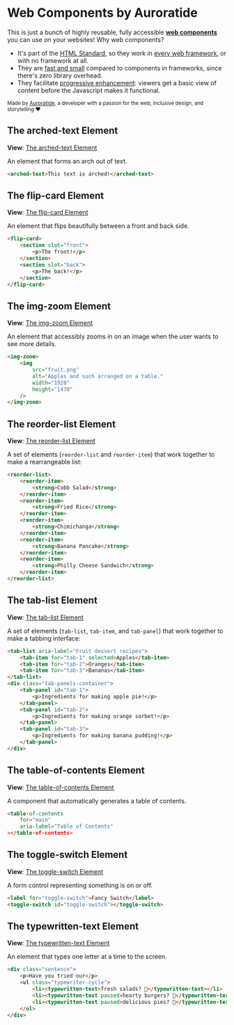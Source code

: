 # Web Components by Auroratide

<p hidden><strong><a href="https://components.auroratide.com">View this page with live demos!</a></strong></p>

This is just a bunch of highly reusable, fully accessible **[web components](https://developer.mozilla.org/en-US/docs/Web/Web_Components)** you can use on your websites! Why web components?

* It's part of the [HTML Standard](https://html.spec.whatwg.org/#custom-elements), so they work in [every web framework](https://custom-elements-everywhere.com/), or with no framework at all.
* They are [fast and small](https://webcomponents.dev/blog/all-the-ways-to-make-a-web-component/) compared to components in frameworks, since there's zero library overhead.
* They facilitate [progressive enhancement](https://kryogenix.org/code/browser/everyonehasjs.html): viewers get a basic view of content before the Javascript makes it functional.

<small>Made by <a href="https://auroratide.com">Auroratide</a>, a developer with a passion for the web, inclusive design, and storytelling ❤️</small>

## The arched-text Element

**View**: [The arched-text Element](https://components.auroratide.com/arched-text)

An element that forms an arch out of text.


<!--DEMO
<wc-demo>
	<div class="arch-amount-demo">
		<p style="font-size: 2em;">
			<arched-text amount="0.5">This text is arched!</arched-text>
		</p>
		<section class="range-input">
			<input id="arch-demo-amount" type="range" min="0" max="1" value="0.5" step="0.05" />
			<label for="arch-demo-amount">Arch Amount</label>
		</section>
	</div>
</wc-demo>
/DEMO-->

```html
<arched-text>This text is arched!</arched-text>
```

## The flip-card Element

**View**: [The flip-card Element](https://components.auroratide.com/flip-card)

An element that flips beautifully between a front and back side.

<!--DEMO
<wc-demo id="flip-card" class="flip-card-demo">
	<flip-card>
		<section slot="front">
			<p>The front!</p>
		</section>
		<section slot="back">
			<p>The back!</p>
		</section>
	</flip-card>
	<div slot="actions">
		<button>Flip!</button>
	</div>
</wc-demo>
<style>
	#flip-card flip-card {
		--card-depth: 0.5em;
		--corner-granularity: 6;
		width: 100%;
		max-width: 10em;
		height: 12.5em;
		border-radius: 0.5em;
	}
	#flip-card flip-card > section {
		display: flex;
		flex-direction: column;
		align-items: center;
		justify-content: center;
		border: 0.333em solid var(--t-fg-a);
		color: var(--t-fg-b);
		font-size: 1.25em;
		box-shadow: 0.125em 0.125em 0.25em oklch(0% 0 0 / 0.25) inset;
	}
	#flip-card flip-card > [slot="front"] {
		background-color: var(--t-blue-a);
	}
	#flip-card flip-card > [slot="back"] {
		background-color: var(--t-purple-a);
	}
	#flip-card flip-card::part(edge) {
		background-color: var(--t-fg-a);
	}
	#flip-card flip-card p:last-child { margin: 0; }
</style>
/DEMO-->

```html
<flip-card>
	<section slot="front">
		<p>The front!</p>
	</section>
	<section slot="back">
		<p>The back!</p>
	</section>
</flip-card>
```

## The img-zoom Element

**View**: [The img-zoom Element](https://components.auroratide.com/img-zoom)

An element that accessibly zooms in on an image when the user wants to see more details.

<!--DEMO
<wc-demo id="img-zoom" class="img-zoom-demo">
	<img-zoom style="width: 50%">
      <img src="./components/img-zoom/fruit.png" alt="Apples and such arranged on a table." width="1920" height="1470" />
   </img-zoom>
</wc-demo>
/DEMO-->

```html
<img-zoom>
	<img
		src="fruit.png"
		alt="Apples and such arranged on a table."
		width="1920"
		height="1470"
	/>
</img-zoom>
```

## The reorder-list Element

**View**: [The reorder-list Element](https://components.auroratide.com/reorder-list)

A set of elements (`reorder-list` and `reorder-item`) that work together to make a rearrangeable list:

<!--DEMO
<wc-demo id="reorder-list">
	<reorder-list>
		<reorder-item>
			<strong>Cobb Salad</strong>
			<ul>
				<li>chicken</li>
				<li>egg</li>
				<li>tomato</li>
			</ul>
		</reorder-item>
		<reorder-item>
			<strong>Fried Rice</strong>
			<ul>
				<li>rice</li>
				<li>shrimp</li>
				<li>egg</li>
			</ul>
		</reorder-item>
		<reorder-item>
			<strong>Chimichanga</strong>
			<ul>
				<li>chicken</li>
				<li>beans</li>
			</ul>
		</reorder-item>
		<reorder-item>
			<strong>Banana Pancake</strong>
			<ul>
				<li>breakfast</li>
				<li>banana</li>
			</ul>
		</reorder-item>
		<reorder-item>
			<strong>Philly Cheese Sandwich</strong>
			<ul>
				<li>steak</li>
				<li>cheese</li>
				<li>bread</li>
			</ul>
		</reorder-item>
	</reorder-list>
</wc-demo>
<style>
	#reorder-list reorder-list {
		list-style: none;
		background: var(--t-bg-a);
		border-radius: 0.5em;
		width: min(400px, 100%);
		padding: 0.75em;
		display: flex;
		flex-direction: column;
		gap: 0.5em;
	}
	#reorder-list reorder-item {
		background: var(--t-bg-b);
		border-radius: 0.25em;
		padding: 0.5em;
		box-shadow: 0 0.1em 0.15em #0002;
	}
	#reorder-list ul {
		list-style: none;
		display: flex;
		flex-direction: row;
		flex-wrap: wrap;
		gap: 0.5em;
		padding: 0;
		margin: 0;
		font-size: 90%;
		color: var(--t-primary-b);
	}
</style>
/DEMO-->

```html
<reorder-list>
	<reorder-item>
		<strong>Cobb Salad</strong>
	</reorder-item>
	<reorder-item>
		<strong>Fried Rice</strong>
	</reorder-item>
	<reorder-item>
		<strong>Chimichanga</strong>
	</reorder-item>
	<reorder-item>
		<strong>Banana Pancake</strong>
	</reorder-item>
	<reorder-item>
		<strong>Philly Cheese Sandwich</strong>
	</reorder-item>
</reorder-list>
```

## The tab-list Element

**View**: [The tab-list Element](https://components.auroratide.com/tab-list)

A set of elements (`tab-list`, `tab-item`, and `tab-panel`) that work together to make a tabbing interface:

<!--DEMO
<wc-demo id="tab-list">
	<div class="tab-container">
		<tab-list aria-label="Fruit dessert recipes">
			<tab-item for="example-4-tab-1" selected>Apples</tab-item>
			<tab-item for="example-4-tab-2">Oranges</tab-item>
			<tab-item for="example-4-tab-3">Bananas</tab-item>
		</tab-list>
		<div class="tab-panels-container">
			<tab-panel id="example-4-tab-1">
				<p>Ingredients for making apple pie:</p>
				<ul>
					<li>8 Granny Smith apples</li>
					<li>½ cup butter</li>
					<li>3 tablespoons flour</li>
					<li>½ cup white sugar</li>
					<li>½ cup brown sugar</li>
					<li>¼ water</li>
					<li>A double-crust pie pastry</li>
				</ul>
			</tab-panel>
			<tab-panel id="example-4-tab-2">
				<p>Ingredients for making orange sorbet:</p>
				<ul>
					<li>2 cups orange juice pulp</li>
					<li>1½ cup almond milk</li>
					<li>1 tablespoon orange zest</li>
					<li>1 tablespoon lemon juice</li>
					<li>¼ teaspoon salt</li>
					<li>1 teaspoon vanilla extract</li>
					<li>½ teaspoon sweetener</li>
				</ul>
			</tab-panel>
			<tab-panel id="example-4-tab-3">
				<p>Ingredients for making banana pudding:</p>
				<ul>
					<li>14 bananas</li>
					<li>5 ounce packet instant vanilla pudding</li>
					<li>2 cups milk</li>
					<li>14 ounce can condensed milk</li>
					<li>1 tablespoon vanilla extract</li>
					<li>12 ounces frozen whipped topping</li>
					<li>16 ounces vanilla wafers</li>
				</ul>
			</tab-panel>
		</div>
	</div>
</wc-demo>
<style>
	#tab-list .tab-container {
        box-shadow: 0 0.125em 0.25em oklch(0% 0 0 / 0.25);
    }
    #tab-list tab-list {
        background: var(--t-primary-a);
        gap: 0;
    }
    #tab-list tab-item {
        border: none;
        border-radius: 0;
        background: var(--t-primary-a);
        color: var(--t-fg-b);
        padding: 0.625em 1.125em;
        border-right: 0.125em solid oklch(38% 0.125 250);
    }
    #tab-list tab-item:hover:not([selected]),
    #tab-list tab-item:focus:not([selected]) {
        background: oklch(38% 0.125 250);
    }
    #tab-list tab-item[selected] {
        background: var(--t-bg-a);
        border-color: transparent;
        color: var(--t-fg-b);
    }
    #tab-list .tab-panels-container { display: grid; }
    #tab-list tab-panel {
        grid-area: 1 / 1;
        border: none;
        padding: 0.625em 1.125em 1.125em;
        opacity: 1;
        transition: opacity 0.2s ease-in-out;
        background: var(--t-bg-a);
    }
    #tab-list tab-panel[hidden] {
        display: block;
        opacity: 0;
    }
    #tab-list tab-panel *:last-child {
        margin: 0;
    }
	 #tab-list tab-panel p {
	     margin-block: 1.25em;
	 }
</style>
/DEMO-->

```html
<tab-list aria-label="Fruit dessert recipes">
	<tab-item for="tab-1" selected>Apples</tab-item>
	<tab-item for="tab-2">Oranges</tab-item>
	<tab-item for="tab-3">Bananas</tab-item>
</tab-list>
<div class="tab-panels-container">
	<tab-panel id="tab-1">
		<p>Ingredients for making apple pie!</p>
	</tab-panel>
	<tab-panel id="tab-2">
		<p>Ingredients for making orange sorbet!</p>
	</tab-panel>
	<tab-panel id="tab-3">
		<p>Ingredients for making banana pudding!</p>
	</tab-panel>
</div>
```

## The table-of-contents Element

**View**: [The table-of-contents Element](https://components.auroratide.com/table-of-contents)

A component that automatically generates a table of contents.

<!--DEMO
<wc-demo>
	<table-of-contents for="main" aria-label="Demo Table of Contents Element"></table-of-contents>
</wc-demo>
/DEMO-->

```html
<table-of-contents
	for="main"
	aria-label="Table of Contents"
></table-of-contents>
```

## The toggle-switch Element

**View**: [The toggle-switch Element](https://components.auroratide.com/toggle-switch)

A form control representing something is on or off.

<!--DEMO
<wc-demo>
	<label for="toggle-switch">Fancy Switch</label>
	<toggle-switch id="toggle-switch"></toggle-switch>
	<style>
		#toggle-switch {
			height: 1em;
			margin-inline: 1em;
			vertical-align: middle;
		}
		#toggle-switch::part(track) {
			height: 0.75em;
			border-radius: 1em;
			background-color: oklch(70% 0.005 255);
			margin: 0.125em 0;
		}
		#toggle-switch::part(slider) {
			width: 1em;
			height: 1em;
			border-radius: 50%;
			background-color: oklch(97.5% 0.005 255);
			box-shadow: 0.0625em 0.0625em 0.125em oklch(0% 0 0 / 0.25);
			margin: -0.125em 0;
		}
		#toggle-switch[checked]::part(track) {
			background-color: oklch(64% 0.142 250);
		}
	</style>
</wc-demo>
/DEMO-->

```html
<label for="toggle-switch">Fancy Switch</label>
<toggle-switch id="toggle-switch"></toggle-switch>
```

## The typewritten-text Element

**View**: [The typewritten-text Element](https://components.auroratide.com/typewritten-text)

An element that types one letter at a time to the screen.

<!--DEMO
<wc-demo id="typewritten-text-demo">
	<div class="sentence">
		<p>Have you tried our</p>
		<ul class="typewriter-cycle">
			<li><typewritten-text class="active">fresh salads? 🥗</typewritten-text></li>
			<li><typewritten-text paused>hearty burgers? 🍔</typewritten-text></li>
			<li><typewritten-text paused>delicious pies? 🥧</typewritten-text></li>
		</ul>
	</div>
</wc-demo>
<style>
	#typewritten-text-demo .sentence p { display: inline; }
	#typewritten-text-demo .typewriter-cycle {
		display: inline-block;
		position: relative;
		width: 20ch;
		list-style: none;
		padding: 0;
		margin: 0;
	}
	#typewritten-text-demo .typewriter-cycle li:not(:first-child) {
		position: absolute;
		inset: 0;
	}
	#typewritten-text-demo typewritten-text { font-weight: bold; }
	#typewritten-text-demo typewritten-text:not(.active) .cursor::after {
		visibility: hidden;
	}
</style>
/DEMO-->

```html
<div class="sentence">
	<p>Have you tried our</p>
	<ul class="typewriter-cycle">
		<li><typewritten-text>fresh salads? 🥗</typewritten-text></li>
		<li><typewritten-text paused>hearty burgers? 🍔</typewritten-text></li>
		<li><typewritten-text paused>delicious pies? 🥧</typewritten-text></li>
	</ul>
</div>
```
